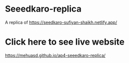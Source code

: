 # Seeedkaro-replica
A replica of https://seedkaro-sufiyan-shaikh.netlify.app/
# Click here to see live website 
https://mehuasd.github.io/ap4-seeedkaro-replica/
